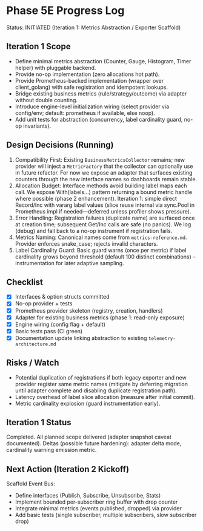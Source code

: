 # Phase 5E Progress Log

Status: INITIATED (Iteration 1: Metrics Abstraction / Exporter Scaffold)

## Iteration 1 Scope

- Define minimal metrics abstraction (Counter, Gauge, Histogram, Timer helper) with pluggable backend.
- Provide no-op implementation (zero allocations hot path).
- Provide Prometheus-backed implementation (wrapper over client_golang) with safe registration and idempotent lookups.
- Bridge existing business metrics (rule/strategy/outcome) via adapter without double counting.
- Introduce engine-level initialization wiring (select provider via config/env; default: prometheus if available, else noop).
- Add unit tests for abstraction (concurrency, label cardinality guard, no-op invariants).

## Design Decisions (Running)

1. Compatibility First: Existing `BusinessMetricsCollector` remains; new provider will inject a `MetricFactory` that the collector can optionally use in future refactor. For now we expose an adapter that surfaces existing counters through the new interface names so dashboards remain stable.
2. Allocation Budget: Interface methods avoid building label maps each call. We expose With(labels...) pattern returning a bound metric handle where possible (phase 2 enhancement). Iteration 1: simple direct Record/Inc with vararg label values (slice reuse internal via sync.Pool in Prometheus impl if needed—deferred unless profiler shows pressure).
3. Error Handling: Registration failures (duplicate name) are surfaced once at creation time; subsequent Get/Inc calls are safe (no panics). We log (debug) and fall back to a no-op instrument if registration fails.
4. Metrics Naming: Canonical names come from `metrics-reference.md`. Provider enforces snake_case; rejects invalid characters.
5. Label Cardinality Guard: Basic guard warns (once per metric) if label cardinality grows beyond threshold (default 100 distinct combinations) – instrumentation for later adaptive sampling.

## Checklist

- [x] Interfaces & option structs committed
- [x] No-op provider + tests
- [x] Prometheus provider skeleton (registry, creation, handlers)
- [x] Adapter for existing business metrics (phase 1: read-only exposure)
- [x] Engine wiring (config flag + default)
- [x] Basic tests pass (CI green)
- [x] Documentation update linking abstraction to existing `telemetry-architecture.md`

## Risks / Watch

- Potential duplication of registrations if both legacy exporter and new provider register same metric names (mitigate by deferring migration until adapter complete and disabling duplicate registration path).
- Latency overhead of label slice allocation (measure after initial commit).
- Metric cardinality explosion (guard instrumentation early).

## Iteration 1 Status

Completed. All planned scope delivered (adapter snapshot caveat documented). Deltas (possible future hardening): adapter delta mode, cardinality warning emission metric.

## Next Action (Iteration 2 Kickoff)

Scaffold Event Bus:
- Define interfaces (Publish, Subscribe, Unsubscribe, Stats)
- Implement bounded per-subscriber ring buffer with drop counter
- Integrate minimal metrics (events published, dropped) via provider
- Add basic tests (single subscriber, multiple subscribers, slow subscriber drop)
